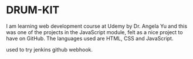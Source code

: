 # DRUM-KIT
I am learning web development course at Udemy by Dr. Angela Yu and this was one of the projects in the JavaScript module, felt as a nice project to have on GitHub. The languages used are HTML, CSS and JavaScript. 
 
 
used to try jenkins github webhook.
